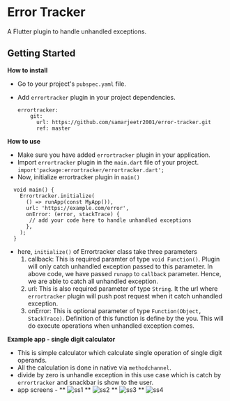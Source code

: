 # Error Tracker

A Flutter plugin to handle unhandled exceptions.

## Getting Started

**How to install**

* Go to your project's `pubspec.yaml` file.
* Add `errortracker` plugin in your project dependencies.

  ```
  errortracker:
      git:
        url: https://github.com/samarjeetr2001/error-tracker.git
        ref: master

  ```
  
**How to use**

* Make sure you have added `errortracker` plugin in your application.
* Import `errortracker` plugin in the `main.dart` file of your project.
  `import'package:errortracker/errortracker.dart';`
* Now, initialize errortracker plugin in `main()`

```
  void main() {
    Errortracker.initialize(
      () => runApp(const MyApp()),
      url: 'https://example.com/error',
      onError: (error, stackTrace) {
       // add your code here to handle unhandled exceptions 
      },
    );
  }
  ```
  
 * here, `initialize()` of Errortracker class take three parameters
   1. callback: This is required paramter of type `void Function()`. Plugin will only catch unhandled exception passed to this parameter.
    In above code, we have passed `runapp` to `callback` parameter. Hence, we are able to catch all unhandled exception.
   2. url: This is also required parameter of type `String`. It the url where `errortracker` plugin will push post request when it catch unhandled exception.
   3. onError: This is optional parameter of type `Function(Object, StackTrace)`. Definition of this function is define by the you. This will do execute operations when unhandled exception comes.


**Example app - single digit calculator**

* This is simple calculator which calculate single operation of single digit operands.
* All the calculation is done in native via `methodchannel`.
* divide by zero is unhandle exception in this use case which is catch by `errortracker` and snackbar is show to the user.
* app screens -
  ** ![ss1](https://user-images.githubusercontent.com/61595281/182706351-cd641911-fac6-4332-acd9-2818b6c44189.jpeg)
  ** ![ss2](https://user-images.githubusercontent.com/61595281/182706363-98d04c8e-ff98-407d-84cf-a07c67828389.jpeg)
  ** ![ss3](https://user-images.githubusercontent.com/61595281/182706371-12d2ffd2-c29b-4ece-a338-1e93ddbf861e.jpeg)
  ** ![ss4](https://user-images.githubusercontent.com/61595281/182706377-d57436a3-758d-4ac4-8865-b543eeb18b92.jpeg)
